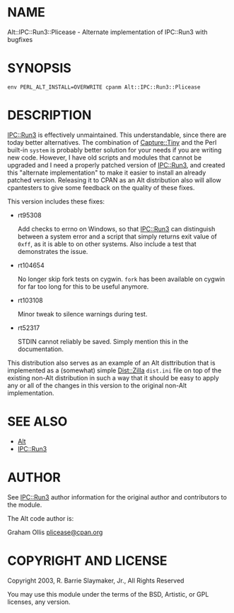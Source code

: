 # NAME

Alt::IPC::Run3::Plicease - Alternate implementation of IPC::Run3 with bugfixes

# SYNOPSIS

    env PERL_ALT_INSTALL=OVERWRITE cpanm Alt::IPC::Run3::Plicease

# DESCRIPTION

[IPC::Run3](https://metacpan.org/pod/IPC::Run3) is effectively unmaintained.  This understandable, since 
there are today better alternatives.  The combination of 
[Capture::Tiny](https://metacpan.org/pod/Capture::Tiny) and the Perl built-in `system` is probably better 
solution for your needs if you are writing new code.  However, I have 
old scripts and modules that cannot be upgraded and I need a properly 
patched version of [IPC::Run3](https://metacpan.org/pod/IPC::Run3), and created this "alternate 
implementation" to make it easier to install an already patched version.
Releasing it to CPAN as an Alt distribution also will allow cpantesters 
to give some feedback on the quality of these fixes.

This version includes these fixes:

- rt95308

    Add checks to errno on Windows, so that [IPC::Run3](https://metacpan.org/pod/IPC::Run3) can distinguish 
    between a system error and a script that simply returns exit value of 
    `0xff`, as it is able to on other systems.  Also include a test that 
    demonstrates the issue.

- rt104654

    No longer skip fork tests on cygwin.  `fork` has been available on
    cygwin for far too long for this to be useful anymore.

- rt103108

    Minor tweak to silence warnings during test.

- rt52317

    STDIN cannot reliably be saved.  Simply mention this in the 
    documentation.

This distribution also serves as an example of an Alt disttribution that 
is implemented as a (somewhat) simple [Dist::Zilla](https://metacpan.org/pod/Dist::Zilla) `dist.ini` file on 
top of the existing non-Alt distribution in such a way that it should be 
easy to apply any or all of the changes in this version to the original 
non-Alt implementation.

# SEE ALSO

- [Alt](https://metacpan.org/pod/Alt)
- [IPC::Run3](https://metacpan.org/pod/IPC::Run3)

# AUTHOR

See [IPC::Run3](https://metacpan.org/pod/IPC::Run3) author information for the original author and 
contributors to the module.

The Alt code author is:

Graham Ollis <plicease@cpan.org>

# COPYRIGHT AND LICENSE

Copyright 2003, R. Barrie Slaymaker, Jr., All Rights Reserved

You may use this module under the terms of the BSD, Artistic, or GPL licenses,
any version.
